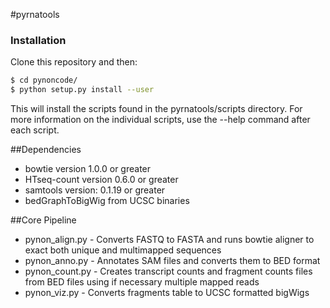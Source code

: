 #pyrnatools 

### Installation

Clone this repository and then:

```bash
$ cd pynoncode/
$ python setup.py install --user
```

This will install the scripts found in the pyrnatools/scripts directory. For more information on the individual scripts, use the --help command after each script. 

##Dependencies

- bowtie version 1.0.0 or greater
- HTseq-count version 0.6.0 or greater
- samtools version: 0.1.19 or greater
- bedGraphToBigWig from UCSC binaries

##Core Pipeline
- pynon_align.py - Converts FASTQ to FASTA and runs bowtie aligner to exact both unique and multimapped sequences
- pynon_anno.py - Annotates SAM files and converts them to BED format
- pynon_count.py - Creates transcript counts and fragment counts files from BED files using if necessary multiple mapped reads
- pynon_viz.py - Converts fragments table to UCSC formatted bigWigs
